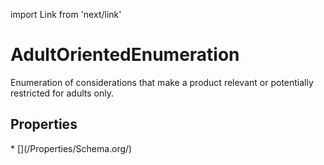 import Link from 'next/link'

# AdultOrientedEnumeration

Enumeration of considerations that make a product relevant or potentially restricted for adults only.

## Properties

<Grid>
* [](/Properties/Schema.org/)

</Grid>

